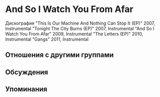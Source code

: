 # And So I Watch You From Afar

Дискография
"This Is Our Machine And Nothing Can Stop It (EP)" 2007, Instrumental
"Tonight The City Burns (EP)" 2007, Instrumental
"And So I Watch You From Afar" 2009, Instrumental
"The Letters (EP)" 2010, Instrumental
"Gangs" 2011, Instrumental

## Отношения с другими группами


## Обсуждения


## Упоминания

